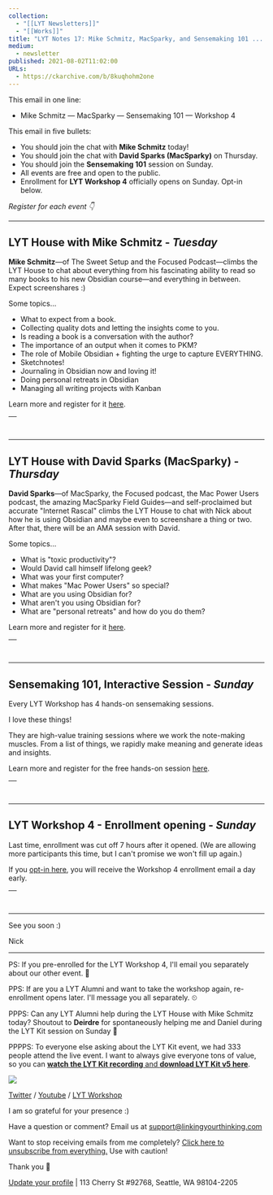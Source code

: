 ```yaml
---
collection:
  - "[[LYT Newsletters]]"
  - "[[Works]]"
title: "LYT Notes 17: Mike Schmitz, MacSparky, and Sensemaking 101 ... all this week!"
medium:
  - newsletter
published: 2021-08-02T11:02:00
URLs:
  - https://ckarchive.com/b/8kuqhohm2one
---
```


This email in one line:

* Mike Schmitz — MacSparky — Sensemaking 101 — Workshop 4

This email in five bullets:

* You should join the chat with **Mike Schmitz** today!
* You should join the chat with **David Sparks (MacSparky)** on Thursday.
* You should join the **Sensemaking 101** session on Sunday.
* All events are free and open to the public.
* Enrollment for **LYT Workshop 4** officially opens on Sunday. Opt-in below.

*Register for each event 👇*

---

## LYT House with Mike Schmitz - *Tuesday*

**Mike Schmitz**—of The Sweet Setup and the Focused Podcast—climbs the LYT House to chat about everything from his fascinating ability to read so many books to his new Obsidian course—and everything in between. Expect screenshares :)

Some topics…

* What to expect from a book.
* Collecting quality dots and letting the insights come to you.
* Is reading a book is a conversation with the author?
* The importance of an output when it comes to PKM?
* The role of Mobile Obsidian + fighting the urge to capture EVERYTHING.
* Sketchnotes!
* Journaling in Obsidian now and loving it!
* Doing personal retreats in Obsidian
* Managing all writing projects with Kanban

Learn more and register for it [here](https://lu.ma/mlh2ppfi).

| ​ |
| --- |

---

## LYT House with David Sparks (MacSparky) - *Thursday*

**David Sparks**—of MacSparky, the Focused podcast, the Mac Power Users podcast, the amazing MacSparky Field Guides—and self-proclaimed but accurate "Internet Rascal" climbs the LYT House to chat with Nick about how he is using Obsidian and maybe even to screenshare a thing or two. After that, there will be an AMA session with David.

​Some topics…

* ​What is "toxic productivity"?
* ​Would David call himself lifelong geek?
* ​What was your first computer?
* ​What makes "Mac Power Users" so special?
* ​What are you using Obsidian for?
* ​What aren't you using Obsidian for?
* ​What are "personal retreats" and how do you do them?

Learn more and register for it [here](https://lu.ma/p6h411m0).

| ​ |
| --- |

---

## Sensemaking 101, Interactive Session - *Sunday*

Every LYT Workshop has 4 hands-on sensemaking sessions.

I love these things!

They are high-value training sessions where we work the note-making muscles. From a list of things, we rapidly make meaning and generate ideas and insights.

Learn more and register for the free hands-on session [here](https://lu.ma/l6bfsicz).

| ​ |
| --- |

---

## LYT Workshop 4 - Enrollment opening - *Sunday*

Last time, enrollment was cut off 7 hours after it opened. (We are allowing more participants this time, but I can't promise we won't fill up again.)

If you [opt-in here](https://publish.obsidian.md/lyt-kit/Email+Thanks), you will receive the Workshop 4 enrollment email a day early.

| ​ |
| --- |

---

See you soon :)

Nick

---

PS: If you pre-enrolled for the LYT Workshop 4, I'll email you separately about our other event. 🤫

PPS: If are you a LYT Alumni and want to take the workshop again, re-enrollment opens later. I'll message you all separately. ⏲

PPPS: Can any LYT Alumni help during the LYT House with Mike Schmitz today? Shoutout to **Deirdre** for spontaneously helping me and Daniel during the LYT Kit session on Sunday 👏

PPPPS: To everyone else asking about the LYT Kit event, we had 333 people attend the live event. I want to always give everyone tons of value, so you can [**watch the LYT Kit recording** and **download LYT Kit v5 here**](https://www.linkingyourthinking.com/lyt-kit-v5-overview).

![](https://embed.filekitcdn.com/e/dv87Nny89souiCFyZqnEgh/t5xLoqQjMXTWs4akdeAMSG/email)

[Twitter](https://twitter.com/NickMilo) / [Youtube](https://www.youtube.com/channel/UC85D7ERwhke7wVqskV_DZUA) / [LYT Workshop](https://www.linkingyourthinking.com/)

I am so grateful for your presence :)

Have a question or comment? Email us at
[support@linkingyourthinking.com](mailto:support@linkingyourthinking.com)

Want to stop receiving emails from me completely? [Click here to unsubscribe from everything.](https://preview.convertkit-mail2.com/unsubscribe) Use with caution!

Thank you 🙏

[Update your profile](https://preview.convertkit-mail2.com/preferences) | 113 Cherry St #92768, Seattle, WA 98104-2205

